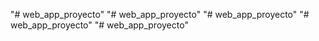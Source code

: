 "# web_app_proyecto" 
"# web_app_proyecto" 
"# web_app_proyecto" 
"# web_app_proyecto" 
"# web_app_proyecto" 
